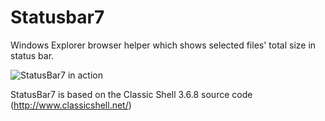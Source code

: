 # Statusbar7
Windows Explorer browser helper which shows selected files' total size in status bar.

![StatusBar7 in action](https://github.com/T800G/StatusBar7/blob/master/StatusBar7%20screenshot.png)

StatusBar7 is based on the Classic Shell 3.6.8 source code (http://www.classicshell.net/)
